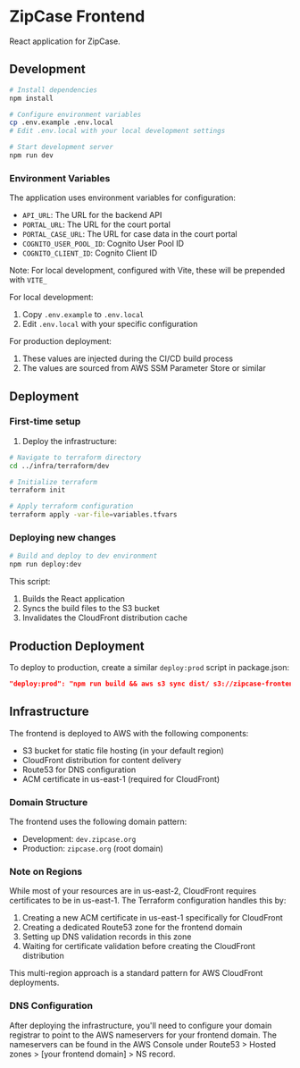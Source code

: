 # ZipCase Frontend

React application for ZipCase.

## Development

```bash
# Install dependencies
npm install

# Configure environment variables
cp .env.example .env.local
# Edit .env.local with your local development settings

# Start development server
npm run dev
```

### Environment Variables

The application uses environment variables for configuration:

- `API_URL`: The URL for the backend API
- `PORTAL_URL`: The URL for the court portal
- `PORTAL_CASE_URL`: The URL for case data in the court portal
- `COGNITO_USER_POOL_ID`: Cognito User Pool ID
- `COGNITO_CLIENT_ID`: Cognito Client ID

Note: For local development, configured with Vite, these will be prepended with `VITE_`

For local development:

1. Copy `.env.example` to `.env.local`
2. Edit `.env.local` with your specific configuration

For production deployment:

1. These values are injected during the CI/CD build process
2. The values are sourced from AWS SSM Parameter Store or similar

## Deployment

### First-time setup

1. Deploy the infrastructure:

```bash
# Navigate to terraform directory
cd ../infra/terraform/dev

# Initialize terraform
terraform init

# Apply terraform configuration
terraform apply -var-file=variables.tfvars
```

### Deploying new changes

```bash
# Build and deploy to dev environment
npm run deploy:dev
```

This script:

1. Builds the React application
2. Syncs the build files to the S3 bucket
3. Invalidates the CloudFront distribution cache

## Production Deployment

To deploy to production, create a similar `deploy:prod` script in package.json:

```json
"deploy:prod": "npm run build && aws s3 sync dist/ s3://zipcase-frontend-prod && aws cloudfront create-invalidation --distribution-id YOUR_PROD_DISTRIBUTION_ID --paths \"/*\""
```

## Infrastructure

The frontend is deployed to AWS with the following components:

- S3 bucket for static file hosting (in your default region)
- CloudFront distribution for content delivery
- Route53 for DNS configuration
- ACM certificate in us-east-1 (required for CloudFront)

### Domain Structure

The frontend uses the following domain pattern:

- Development: `dev.zipcase.org`
- Production: `zipcase.org` (root domain)

### Note on Regions

While most of your resources are in us-east-2, CloudFront requires certificates to be in us-east-1. The Terraform configuration handles this by:

1. Creating a new ACM certificate in us-east-1 specifically for CloudFront
2. Creating a dedicated Route53 zone for the frontend domain
3. Setting up DNS validation records in this zone
4. Waiting for certificate validation before creating the CloudFront distribution

This multi-region approach is a standard pattern for AWS CloudFront deployments.

### DNS Configuration

After deploying the infrastructure, you'll need to configure your domain registrar to point to the AWS nameservers for your frontend domain. The nameservers can be found in the AWS Console under Route53 > Hosted zones > [your frontend domain] > NS record.
